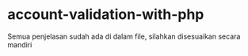 # account-validation-with-php
Semua penjelasan sudah ada di dalam file, silahkan disesuaikan secara mandiri
